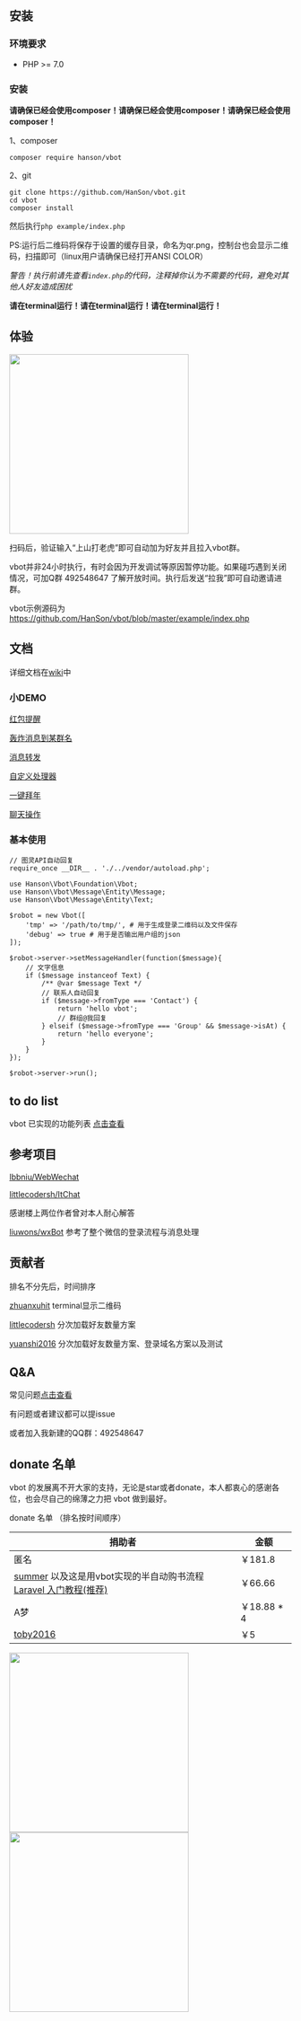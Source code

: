 
## 安装

### 环境要求

* PHP >= 7.0

### 安装

**请确保已经会使用composer！请确保已经会使用composer！请确保已经会使用composer！**

1、composer

```
composer require hanson/vbot
```

2、git

```
git clone https://github.com/HanSon/vbot.git
cd vbot
composer install
```

然后执行``` php example/index.php ``` 

PS:运行后二维码将保存于设置的缓存目录，命名为qr.png，控制台也会显示二维码，扫描即可（linux用户请确保已经打开ANSI COLOR）

*警告！执行前请先查看`index.php`的代码，注释掉你认为不需要的代码，避免对其他人好友造成困扰*

**请在terminal运行！请在terminal运行！请在terminal运行！**

## 体验

<img src="https://ws2.sinaimg.cn/large/685b97a1gy1fdordpa0cgj20e80e811z.jpg" height="320">

扫码后，验证输入“上山打老虎”即可自动加为好友并且拉入vbot群。

vbot并非24小时执行，有时会因为开发调试等原因暂停功能。如果碰巧遇到关闭情况，可加Q群 492548647 了解开放时间。执行后发送“拉我”即可自动邀请进群。

vbot示例源码为 https://github.com/HanSon/vbot/blob/master/example/index.php


## 文档

详细文档在[wiki](https://github.com/HanSon/vbot/wiki)中

### 小DEMO

[红包提醒](https://github.com/HanSon/vbot/blob/master/example/hongbao.php)

[轰炸消息到某群名](https://github.com/HanSon/vbot/blob/master/example/group.php)

[消息转发](https://github.com/HanSon/vbot/blob/master/example/forward.php)

[自定义处理器](https://github.com/HanSon/vbot/blob/master/example/custom.php)

[一键拜年](https://github.com/HanSon/vbot/blob/master/example/bainian.php)

[聊天操作](https://github.com/HanSon/vbot/blob/master/example/contact.php)


### 基本使用

```
// 图灵API自动回复
require_once __DIR__ . './../vendor/autoload.php';

use Hanson\Vbot\Foundation\Vbot;
use Hanson\Vbot\Message\Entity\Message;
use Hanson\Vbot\Message\Entity\Text;

$robot = new Vbot([
    'tmp' => '/path/to/tmp/', # 用于生成登录二维码以及文件保存
    'debug' => true # 用于是否输出用户组的json
]);

$robot->server->setMessageHandler(function($message){
    // 文字信息
    if ($message instanceof Text) {
        /** @var $message Text */
        // 联系人自动回复
        if ($message->fromType === 'Contact') {
            return 'hello vbot';
            // 群组@我回复
        } elseif ($message->fromType === 'Group' && $message->isAt) {
            return 'hello everyone';
        }
    }
});

$robot->server->run();

```

## to do list

vbot 已实现的功能列表 [点击查看](https://github.com/HanSon/vbot/wiki/todolist)

## 参考项目

[lbbniu/WebWechat](https://github.com/lbbniu/WebWechat)

[littlecodersh/ItChat](https://github.com/littlecodersh/ItChat) 

感谢楼上两位作者曾对本人耐心解答

[liuwons/wxBot](https://github.com/liuwons/wxBot) 参考了整个微信的登录流程与消息处理

## 贡献者

排名不分先后，时间排序

[zhuanxuhit](https://github.com/zhuanxuhit) terminal显示二维码

[littlecodersh](https://github.com/littlecodersh) 分次加载好友数量方案

[yuanshi2016](https://github.com/yuanshi2016) 分次加载好友数量方案、登录域名方案以及测试

## Q&A

常见问题[点击查看](https://github.com/HanSon/vbot/wiki/Q&A)

有问题或者建议都可以提issue

或者加入我新建的QQ群：492548647

## donate 名单

vbot 的发展离不开大家的支持，无论是star或者donate，本人都衷心的感谢各位，也会尽自己的绵薄之力把 vbot 做到最好。

donate 名单 （排名按时间顺序）

|捐助者|金额|
|-----|----|
|匿名| ￥181.8|
|[summer](https://github.com/summerblue) 以及这是用vbot实现的半自动购书流程[Laravel 入门教程(推荐)](http://t.laravel-china.org/laravel-tutorial/5.1/buy-it)|￥66.66|
|A梦|￥18.88 * 4 |
|[toby2016](https://github.com/toby2016)|￥5|

<img src="https://ww2.sinaimg.cn/large/685b97a1gy1fd61orxreaj20yf19fmz1.jpg" height="320"><img src="https://ww2.sinaimg.cn/large/685b97a1gy1fd61qscynwj20ng0zk0tx.jpg" height="320">
